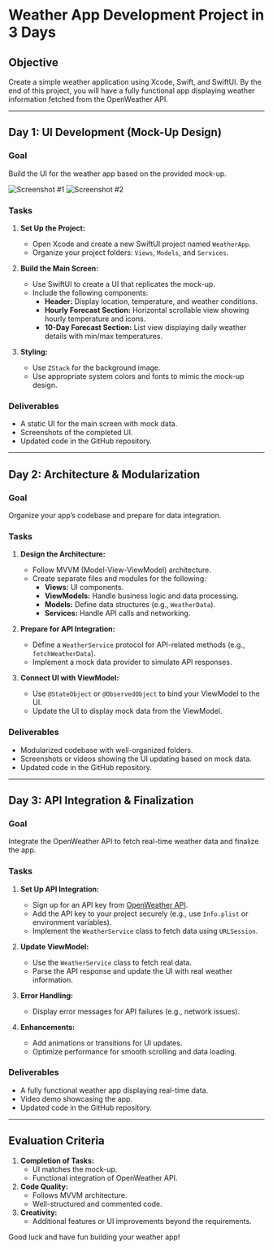 # Weather App Development Project in 3 Days

## Objective
Create a simple weather application using Xcode, Swift, and SwiftUI. By the end of this project, you will have a fully functional app displaying weather information fetched from the OpenWeather API.

---

## Day 1: UI Development (Mock-Up Design)
### Goal
Build the UI for the weather app based on the provided mock-up.

![Screenshot #1](./screenshot%20#1.png)
![Screenshot #2](./screenshot%20#2.png)

### Tasks
1. **Set Up the Project:**
   - Open Xcode and create a new SwiftUI project named `WeatherApp`.
   - Organize your project folders: `Views`, `Models`, and `Services`.

2. **Build the Main Screen:**
   - Use SwiftUI to create a UI that replicates the mock-up.
   - Include the following components:
     - **Header:** Display location, temperature, and weather conditions.
     - **Hourly Forecast Section:** Horizontal scrollable view showing hourly temperature and icons.
     - **10-Day Forecast Section:** List view displaying daily weather details with min/max temperatures.

3. **Styling:**
   - Use `ZStack` for the background image.
   - Use appropriate system colors and fonts to mimic the mock-up design.

### Deliverables
- A static UI for the main screen with mock data.
- Screenshots of the completed UI.
- Updated code in the GitHub repository.

---

## Day 2: Architecture & Modularization
### Goal
Organize your app’s codebase and prepare for data integration.

### Tasks
1. **Design the Architecture:**
   - Follow MVVM (Model-View-ViewModel) architecture.
   - Create separate files and modules for the following:
     - **Views:** UI components.
     - **ViewModels:** Handle business logic and data processing.
     - **Models:** Define data structures (e.g., `WeatherData`).
     - **Services:** Handle API calls and networking.

2. **Prepare for API Integration:**
   - Define a `WeatherService` protocol for API-related methods (e.g., `fetchWeatherData`).
   - Implement a mock data provider to simulate API responses.

3. **Connect UI with ViewModel:**
   - Use `@StateObject` or `@ObservedObject` to bind your ViewModel to the UI.
   - Update the UI to display mock data from the ViewModel.

### Deliverables
- Modularized codebase with well-organized folders.
- Screenshots or videos showing the UI updating based on mock data.
- Updated code in the GitHub repository.

---

## Day 3: API Integration & Finalization
### Goal
Integrate the OpenWeather API to fetch real-time weather data and finalize the app.

### Tasks
1. **Set Up API Integration:**
   - Sign up for an API key from [OpenWeather API](https://openweathermap.org/api).
   - Add the API key to your project securely (e.g., use `Info.plist` or environment variables).
   - Implement the `WeatherService` class to fetch data using `URLSession`.

2. **Update ViewModel:**
   - Use the `WeatherService` class to fetch real data.
   - Parse the API response and update the UI with real weather information.

3. **Error Handling:**
   - Display error messages for API failures (e.g., network issues).

4. **Enhancements:**
   - Add animations or transitions for UI updates.
   - Optimize performance for smooth scrolling and data loading.

### Deliverables
- A fully functional weather app displaying real-time data.
- Video demo showcasing the app.
- Updated code in the GitHub repository.

---

## Evaluation Criteria
1. **Completion of Tasks:**
   - UI matches the mock-up.
   - Functional integration of OpenWeather API.
2. **Code Quality:**
   - Follows MVVM architecture.
   - Well-structured and commented code.
3. **Creativity:**
   - Additional features or UI improvements beyond the requirements.

Good luck and have fun building your weather app!
